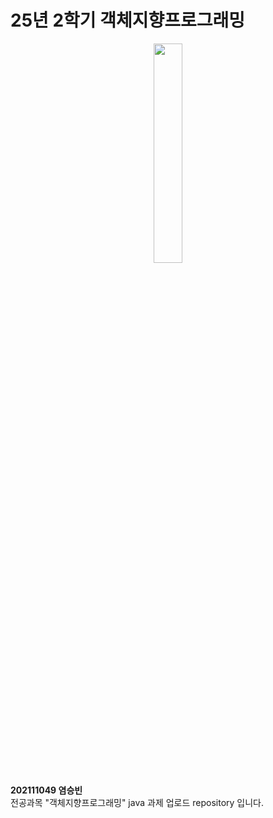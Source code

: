 # 25년 2학기 객체지향프로그래밍

<p align = center>
<img src="https://github.com/user-attachments/assets/9c9ff280-a578-4b56-882d-22b742d65add" width=30%>
</p>

**202111049 염승빈**
<br>
전공과목 "객체지향프로그래밍" java 과제 업로드 repository 입니다.






